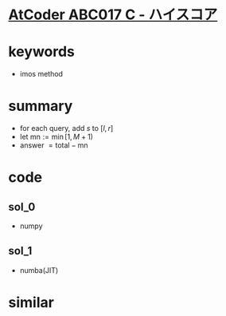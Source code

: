 # [AtCoder ABC017 C - ハイスコア](https://atcoder.jp/contests/abc017/tasks/abc017_3)


# keywords 
- imos method 

# summary 
- for each query, add $s$ to $[l, r]$
- let $\text{mn} := \min{[1, M + 1)}$
- answer $= \text{total} - \text{mn}$


# code 
## sol_0
- numpy

## sol_1
- numba(JIT) 


# similar 
